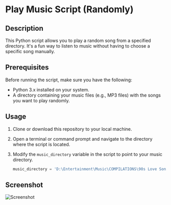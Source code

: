 # Play Music Script (Randomly)

## Description

This Python script allows you to play a random song from a specified directory. It's a fun way to listen to music without having to choose a specific song manually.

## Prerequisites

Before running the script, make sure you have the following:

- Python 3.x installed on your system.
- A directory containing your music files (e.g., MP3 files) with the songs you want to play randomly.

## Usage

1. Clone or download this repository to your local machine.

2. Open a terminal or command prompt and navigate to the directory where the script is located.

3. Modify the `music_directory` variable in the script to point to your music directory.

   ```python
   music_directory = 'D:\Entertainment\Music\COMPILATIONS\90s Love Songs (2022)'

## Screenshot
![Screenshot](screenshot304.png)

